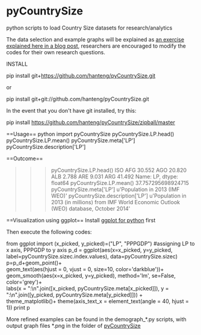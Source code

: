 pyCountrySize
=============

python scripts to load Country Size datasets for research/analytics

The data selection and example graphs will be explained as [an exercise explained here in a blog post](http://people.oii.ox.ac.uk/hanteng/to.be.determined), researchers are encouraged to modify the codes for their own research questions.


INSTALL

pip install git+https://github.com/hanteng/pyCountrySize.git

or

pip install git+git://github.com/hanteng/pyCountrySize.git


In the event that you don't have git installed, try this:

pip install https://github.com/hanteng/pyCountrySize/zipball/master


==Usage==
python
import pyCountrySize
pyCountrySize.LP.head()
pyCountrySize.LP.mean()
pyCountrySize.meta['LP']
pyCountrySize.description['LP']

==Outcome==
>>> pyCountrySize.LP.head()
ISO
AFG    30.552
AGO    20.820
ALB     2.788
ARE     9.031
ARG    41.492
Name: LP, dtype: float64
>>> pyCountrySize.LP.mean()
37.757295698924715
>>> pyCountrySize.meta['LP']
u'Population in 2013 (IMF WEO)'
>>> pyCountrySize.description['LP']
u'Population in 2013 (in millions) from IMF World Economic Outlook (WEO) database, October 2014'

==Visualization using ggplot==
Install [ggplot for python](http://ggplot.yhathq.com/) first

Then execute the following codes:


from ggplot import
(x_picked, y_picked)=("LP", "PPPGDP") #assigning LP to x axis, PPPGDP to y axis
p_d = ggplot(aes(x=x_picked, y=y_picked, label=pyCountrySize.sizec.index.values), data=pyCountrySize.sizec)
p=p_d+geom_point()+\
           geom_text(aes(hjust = 0, vjust = 0, size=10, color='darkblue'))+\
           geom_smooth(aes(x=x_picked, y=y_picked), method='lm', se=False, color='grey')+\
           labs(x = ":\n".join([x_picked, pyCountrySize.meta[x_picked]]), y = ":\n".join([y_picked, pyCountrySize.meta[y_picked]])) +\
           theme_matplotlib()+ theme(axis_text_x  = element_text(angle = 40, hjust = 1))
print p


More refined examples can be found in the demograph_*.py scripts, with output graph files  *.png in the folder of [pyCountrySize](https://github.com/hanteng/pyCountrySize/tree/master/pyCountrySize)